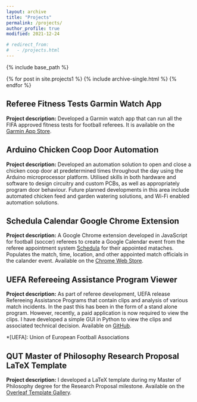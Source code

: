 ```yaml
---
layout: archive
title: "Projects"
permalink: /projects/
author_profile: true
modified: 2021-12-24

# redirect_from: 
#   - /projects.html
---
```


{% include base_path %}


{% for post in site.projects1 %}
  {% include archive-single.html %}
{% endfor %}

## Referee Fitness Tests Garmin Watch App
**Project description:** Developed a Garmin watch app that can run all the FIFA approved fitness tests for football referees. It is available on the [Garmin App Store](https://apps.garmin.com/en-US/apps/93e0e777-9dbf-4e46-b1d8-91d7a70e52e8).

## Arduino Chicken Coop Door Automation
**Project description:** Developed an automation solution to open and close a chicken coop door at predetermined times throughout the day using the Arduino microprocessor platform. Utilised skills in both hardware and software to design circuitry and custom PCBs, as well as appropriately program door behaviour. Future planned developments in this area include automated chicken feed and garden watering solutions, and Wi-Fi enabled automation solutions.  


## Schedula Calendar Google Chrome Extension
**Project description:** A Google Chrome extension developed in JavaScript for football (soccer) referees to create a Google Calendar event from the referee appointment system [Schedula](https://www.schedula.com.au/) for their appointed mataches. Populates the match, time, location, and other appointed match officials in the calander event. Available on the [Chrome Web Store](https://chrome.google.com/webstore/detail/schedula-calendar/kgdeoimicejbagodibjcagiibdppbjhb).


## UEFA Refereeing Assistance Program Viewer
**Project description:** As part of referee development, UEFA release Refereeing Assistance Programs that contain clips and analysis of various match incidents. In the past this has been in the form of a stand alone program. However, recently, a paid application is now required to view the clips. I have developed a simple GUI in Python to view the clips and associated technical decision. Available on [GitHub](https://github.com/jack-powers/UEFA-RAP-Viewer).

*[UEFA]: Union of European Football Associations


##  QUT Master of Philosophy Research Proposal LaTeX Template
**Project description:** I developed a LaTeX template during my Master of Philosophy degree for the Research Proposal milestone. Available on the [Overleaf Template Gallery](https://www.overleaf.com/latex/templates/queensland-university-of-technology-qut-mphil-research-proposal/cbmfdbxqnssy).
